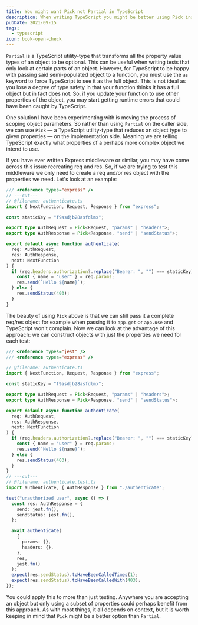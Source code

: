 ```yaml
---
title: You might want Pick not Partial in TypeScript
description: When writing TypeScript you might be better using Pick instead of Partial
pubDate: 2021-09-15
tags:
  - typescript
icon: book-open-check
---
```


`Partial` is a TypeScript utility-type that transforms all the property value types of an object to be optional. This can be useful when writing tests that only look at certain parts of an object. However, for TypeScript to be happy with passing said semi-populated object to a function, you must use the `as` keyword to force TypeScript to see it as the full object. This is not ideal as you lose a degree of type safety in that your function thinks it has a full object but in fact does not. So, if you update your function to use other properties of the object, you may start getting runtime errors that could have been caught by TypeScript.

One solution I have been experimenting with is moving the process of scoping object parameters. So rather than using `Partial` on the caller side, we can use `Pick` — a TypeScript utility-type that reduces an object type to given properties — on the implementation side. Meaning we are telling TypeScript exactly what properties of a perhaps more complex object we intend to use.

If you have ever written Express middleware or similar, you may have come across this issue recreating req and res. So, if we are trying to test this middleware we only need to create a req and/or res object with the properties we need. Let's look at an example:

```typescript twoslash
/// <reference types="express" />
// ---cut---
// @filename: authenticate.ts
import { NextFunction, Request, Response } from "express";

const staticKey = "f9asdjb28asfdlmx";

export type AuthRequest = Pick<Request, "params" | "headers">;
export type AuthResponse = Pick<Response, "send" | "sendStatus">;

export default async function authenticate(
  req: AuthRequest,
  res: AuthResponse,
  next: NextFunction
) {
  if (req.headers.authorization?.replace("Bearer: ", "") === staticKey) {
    const { name = "user" } = req.params;
    res.send(`Hello ${name}`);
  } else {
    res.sendStatus(403);
  }
}
```

The beauty of using `Pick` above is that we can still pass it a complete req/res object for example when passing it to `app.get` or `app.use` and TypeScript won't complain. Now we can look at the advantage of this approach: we can construct objects with just the properties we need for each test:

```typescript twoslash
/// <reference types="jest" />
/// <reference types="express" />

// @filename: authenticate.ts
import { NextFunction, Request, Response } from "express";

const staticKey = "f9asdjb28asfdlmx";

export type AuthRequest = Pick<Request, "params" | "headers">;
export type AuthResponse = Pick<Response, "send" | "sendStatus">;

export default async function authenticate(
  req: AuthRequest,
  res: AuthResponse,
  next: NextFunction
) {
  if (req.headers.authorization?.replace("Bearer: ", "") === staticKey) {
    const { name = "user" } = req.params;
    res.send(`Hello ${name}`);
  } else {
    res.sendStatus(403);
  }
}
// ---cut---
// @filename: authenticate.test.ts
import authenticate, { AuthResponse } from "./authenticate";

test("unauthorized user", async () => {
  const res: AuthResponse = {
    send: jest.fn(),
    sendStatus: jest.fn(),
  };

  await authenticate(
    {
      params: {},
      headers: {},
    },
    res,
    jest.fn()
  );
  expect(res.sendStatus).toHaveBeenCalledTimes(1);
  expect(res.sendStatus).toHaveBeenCalledWith(403);
});
```

You could apply this to more than just testing. Anywhere you are accepting an object but only using a subset of properties could perhaps benefit from this approach. As with most things, it all depends on context, but it is worth keeping in mind that `Pick` might be a better option than `Partial`.
